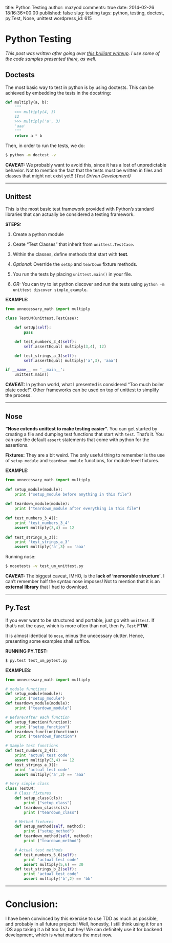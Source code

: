 title: Python Testing
author: mazyod
comments: true
date: 2014-02-26 18:16:36+00:00
published: false
slug: testing
tags: python, testing, doctest, py.Test, Nose, unittest
wordpress_id: 615

# Python Testing

*This post was written after going over [this brilliant writeup](http://pythontesting.net/start-here/). I use some of the code samples presented there, as well.*

## Doctests

The most basic way to test in python is by using doctests. This can be achieved by embedding the tests in the docstring:

```python
def multiply(a, b):
    """
    >>> multiply(4, 3)
    12
    >>> multiply('a', 3)
    'aaa'
    """
    return a * b

```




Then, in order to run the tests, we do:




```bash
$ python -m doctest -v 

```




**CAVEAT:** We probably want to avoid this, since it has a lost of unpredictable behavior. Not to mention the fact that the tests must be written in files and classes that might not exist yet!! _(Test Driven Development)_





* * *



## Unittest





This is the most basic test framework provided with Python’s standard libraries that can actually be considered a testing framework. 





**STEPS:**   

1. Create a python module   

2. Ceate “Test Classes” that inherit from `unittest.TestCase`.    

3. Within the classes, define methods that start with **test**.   

4. _Optional:_ Override the `setUp` and `tearDown` fixture methods.   

5. You run the tests by placing `unittest.main()` in your file.   

6. _OR:_ You can try to let python discover and run the tests using `python -m unittest discover simple_example`.





**EXAMPLE:**




```python
from unnecessary_math import multiply

class TestUM(unittest.TestCase):

    def setUp(self):
        pass

    def test_numbers_3_4(self):
        self.assertEqual( multiply(3,4), 12)

    def test_strings_a_3(self):
        self.assertEqual( multiply('a',3), 'aaa')

if __name__ == '__main__':
    unittest.main()

```




**CAVEAT:** In python world, what I presented is considered “Too much boiler plate code!”. Other frameworks can be used on top of unittest to simplify the process.





* * *





## Nose



**“Nose extends unittest to make testing easier”.** You can get started by creating a file and dumping test functions that start with `test`. That’s it. You can use the default `assert` statements that come with python for the assertions.





**Fixtures:** They are a bit weird. The only useful thing to remember is the use of `setup_module` and `teardown_module` functions, for module level fixtures.





**EXAMPLE:**




    
```python
from unnecessary_math import multiply
 
def setup_module(module):
    print ("setup_module before anything in this file")
 
def teardown_module(module):
    print ("teardown_module after everything in this file")
 
def test_numbers_3_4():
    print 'test_numbers_3_4'
    assert multiply(3,4) == 12
 
def test_strings_a_3():
    print 'test_strings_a_3'
    assert multiply('a',3) == 'aaa'

```


Running nose:

```bash
$ nosetests -v test_um_unittest.py

```





**CAVEAT:** The biggest caveat, IMHO, is the **lack of ‘memorable structure’**. I can’t remember half the syntax nose imposes! Not to mention that it is an **external library** that I had to download.





* * *





## Py.Test





If you ever want to be structured and portable, just go with `unittest`. If that’s not the case, which is more often than not, then `Py.Test` **FTW**.





It is almost identical to `nose`, minus the unecessary clutter. Hence, presenting some examples shall suffice.





**RUNNING PY.TEST:**


```bash
$ py.test test_um_pytest.py

```


**EXAMPLES:**


```python
from unnecessary_math import multiply

# module functions
def setup_module(module):
    print ("setup_module")
def teardown_module(module):
    print ("teardown_module")

# Before/After each function
def setup_function(function):
    print ("setup_function")
def teardown_function(function):
    print ("teardown_function")

# Sample test functions
def test_numbers_3_4():
    print 'actual test code'
    assert multiply(3,4) == 12 
def test_strings_a_3():
    print 'actual test code'
    assert multiply('a',3) == 'aaa' 

# Very simple class
class TestUM:
    # Class fixtures
    def setup_class(cls):
        print ("setup_class")
    def teardown_class(cls):
        print ("teardown_class")

    # Method fixtures
    def setup_method(self, method):
        print ("setup_method")
    def teardown_method(self, method):
        print ("teardown_method")

    # Actual test methods
    def test_numbers_5_6(self):
        print 'actual test code'
        assert multiply(5,6) == 30 
    def test_strings_b_2(self):
        print 'actual test code'
        assert multiply('b',2) == 'bb'

```




* * *





# Conclusion:


I have been convinced by this exercise to use TDD as much as possible, and probably in all future projects! Well, honestly, I still think using it for an iOS app taking it a bit too far, but hey! We can definitely use it for backend development, which is what matters the most now.
